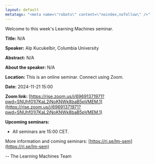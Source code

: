 ```yaml
---
layout: default
metatags: "<meta name=\"robots\" content=\"noindex,nofollow\" />"
---
```

Welcome to this week's Learning Machines seminar.

**Title:** N/A

**Speaker:** Alp Kucukelbir, Columbia University

**Abstract:** N/A

**About the speaker:** N/A

**Location:** This is an online seminar. Connect using Zoom.

**Date:** 2024-11-21 15:00

**Zoom link:** [https://rise.zoom.us/j/69691371971?pwd=SNUhf01l7KaL2jNoKNWk8baB5pVMEM.1](https://rise.zoom.us/j/69691371971?pwd=SNUhf01l7KaL2jNoKNWk8baB5pVMEM.1)

**Upcoming seminars:**

* All seminars are 15:00 CET.

More information and coming seminars: [https://ri.se/lm-sem](https://ri.se/lm-sem)

-- The Learning Machines Team


